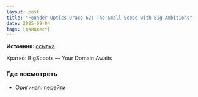 ```yaml
---
layout: post
title: "Founder Optics Draco 62: The Small Scope with Big Ambitions"
date: 2025-09-04
tags: [дайджест]
---
```


**Источник:** [ссылка](https://www.diyphotography.net/founder-optics-draco-62-the-small-scope-with-big-ambitions/)

Кратко: BigScoots — Your Domain Awaits

### Где посмотреть
- Оригинал: [перейти]({link})
